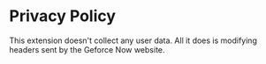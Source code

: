 # Privacy Policy

This extension doesn't collect any user data. All it does is modifying headers sent by the Geforce Now website.
